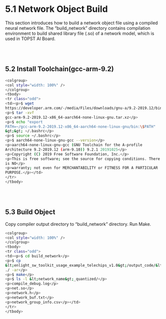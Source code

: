 ﻿# 5.1 Network Object Build

This section introduces how to build a network object file using a
compiled neural network file. The “build_network” directory contains
compilation environment to build shared library file (.so) of a network
model, which is used in TOPST AI Board.

<br/><br/>

## 5.2 Install Toolchain(gcc-arm-9.2)

```bash
<colgroup>
<col style="width: 100%" />
</colgroup>
<tbody>
<tr class="odd">
<td><p>$ wget
https://developer.arm.com/-/media/Files/downloads/gnu-a/9.2-2019.12/binrel/gcc-arm-9.2-2019.12-x86_64-aarch64-none-linux-gnu.tar.xz</p>
<p>$ tar -xvf
gcc-arm-9.2-2019.12-x86_64-aarch64-none-linux-gnu.tar.xz</p>
<p>$ echo "export
PATH=~/gcc-arm-9.2-2019.12-x86_64-aarch64-none-linux-gnu/bin:\$PATH"
&gt;&gt; ~/.bashrc</p>
<p>$ source ~/.bashrc</p>
<p>$ aarch64-none-linux-gnu-gcc --version</p>
<p>aarch64-none-linux-gnu-gcc (GNU Toolchain for the A-profile
Architecture 9.2-2019.12 (arm-9.10)) 9.2.1 20191025</p>
<p>Copyright (C) 2019 Free Software Foundation, Inc.</p>
<p>This is free software; see the source for copying conditions. There
is NO</p>
<p>warranty; not even for MERCHANTABILITY or FITNESS FOR A PARTICULAR
PURPOSE.</p></td>
</tr>
</tbody>
```

<br/><br/>

## 5.3 Build Object

Copy compiler output directory to “build_network” directory.
Run Make.

```bash
<colgroup>
<col style="width: 100%" />
</colgroup>
<tbody>
<tr class="odd">
<td><p>$ cd build_network</p>
<p>$ cp
&lt;enlight_sw_toolkit_usage_example_telechips_v1.0&gt;/output_code/&lt;network_name&gt;_quantized/
./ -ar</p>
<p>$ make</p>
<p>$ ls -l &lt;network_name&gt;_quantized/</p>
<p>compile_debug.log</p>
<p>net.so</p>
<p>network.h</p>
<p>network_buf.txt</p>
<p>network_group_info.csv</p></td>
</tr>
</tbody>
```
